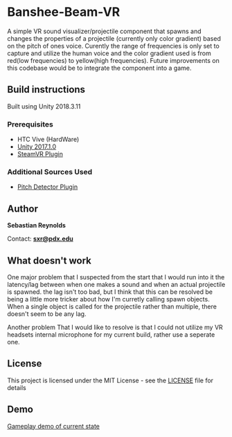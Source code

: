 # Banshee-Beam-VR

A simple VR sound visualizer/projectile component that spawns and changes the properties of a projectile (currently only color gradient) based on the pitch of ones voice. Curently the range of frequencies is only set to capture and utilize the human voice and the color gradient used is from red(low frequencies) to yellow(high frequencies). Future improvements on this codebase would be to integrate the component into a game.


## Build instructions
Built using Unity 2018.3.11

### Prerequisites
* HTC Vive (HardWare)
* [Unity 2017.1.0](https://unity3d.com/unity/whats-new/2018.3.11)
* [SteamVR Plugin](https://assetstore.unity.com/packages/templates/systems/steamvr-plugin-32647)

### Additional Sources Used
* [Pitch Detector Plugin](https://github.com/tbriley/PitchDetector)

## Author

**Sebastian Reynolds**

Contact: **sxr@pdx.edu**

## What doesn't work 
One major problem that I suspected from the start that I would run into it the latency/lag between when one makes a sound and when an actual projectile is spawned. the lag isn't too bad, but I think that this can be resolved be being a little more tricker about how I'm curretly calling spawn objects. When a single object is called for the projectile rather than multiple, there doesn't seem to be any lag.

Another problem That I would like to resolve is that I could not utilize my VR headsets internal microphone for my current build, rather use a seperate one.

## License

This project is licensed under the MIT License - see the [LICENSE](LICENSE) file for details

## Demo
[Gameplay demo of current state](https://www.youtube.com/watch?v=DZXe3aoYR50)

